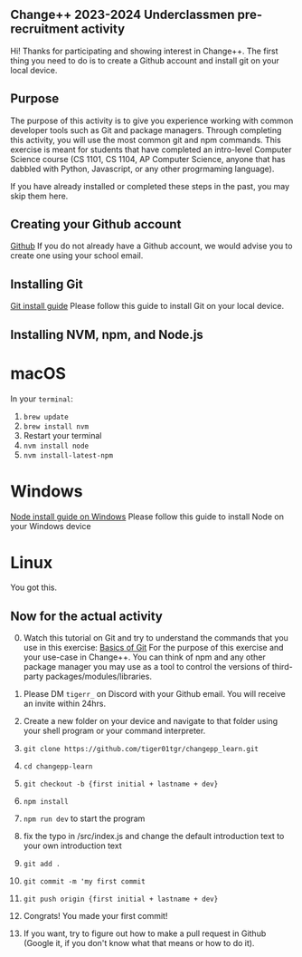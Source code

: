 ## Change++ 2023-2024 Underclassmen pre-recruitment activity

Hi! Thanks for participating and showing interest in Change++. The first thing you need to do is to create a Github account and install git on your local device.

## Purpose

The purpose of this activity is to give you experience working with common developer tools such as Git and package managers. Through completing this activity, you will use the most common git and npm commands. This exercise is meant for students that have completed an intro-level Computer Science course (CS 1101, CS 1104, AP Computer Science, anyone that has dabbled with Python, Javascript, or any other progrmaming language).

If you have already installed or completed these steps in the past, you may skip them here.

## Creating your Github account

[Github](https://github.com)
If you do not already have a Github account, we would advise you to create one using your school email.

## Installing Git

[Git install guide](https://git-scm.com/book/en/v2/Getting-Started-Installing-Git)
Please follow this guide to install Git on your local device.

## Installing NVM, npm, and Node.js

# macOS
In your `terminal`:
1. `brew update`
2. `brew install nvm`
3. Restart your terminal
4. `nvm install node`
5. `nvm install-latest-npm`

# Windows
[Node install guide on Windows](https://learn.microsoft.com/en-us/windows/dev-environment/javascript/nodejs-on-windows)
Please follow this guide to install Node on your Windows device

# Linux
You got this.

## Now for the actual activity

0. Watch this tutorial on Git and try to understand the commands that you use in this exercise:
[Basics of Git](https://youtu.be/hwP7WQkmECE)
For the purpose of this exercise and your use-case in Change++. You can think of npm and any other package manager you may use as a tool to control the versions of third-party packages/modules/libraries.

1. Please DM `tigerr_` on Discord with your Github email. You will receive an invite within 24hrs.
2. Create a new folder on your device and navigate to that folder using your shell program or your command interpreter.
3. `git clone https://github.com/tiger01tgr/changepp_learn.git`
4. `cd changepp-learn`
5. `git checkout -b {first initial + lastname + dev}`
6. `npm install`
7. `npm run dev` to start the program
8. fix the typo in /src/index.js and change the default introduction text to your own introduction text
9. `git add .`
10. `git commit -m 'my first commit`
11. `git push origin {first initial + lastname + dev}`
12. Congrats! You made your first commit!
13. If you want, try to figure out how to make a pull request in Github (Google it, if you don't know what that means or how to do it).
